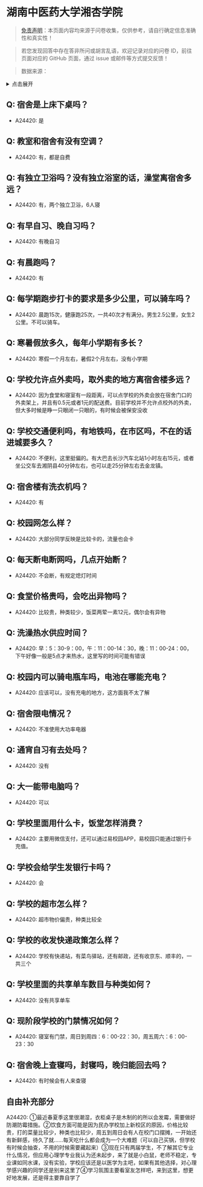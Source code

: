 # 湖南中医药大学湘杏学院

> [免责声明](https://colleges.chat/#_3)：本页面内容均来源于问卷收集，仅供参考，请自行确定信息准确性和真实性！

> 若您发现回答中存在答非所问或胡言乱语，欢迎记录对应的问卷 ID，前往页面对应的 GitHub 页面，通过 issue 或邮件等方式提交反馈！

> 数据来源：

<details><summary>点击展开</summary>
<ul>
<li>A24420: 匿名 (2024 年 06 月)</li>
</ul>
</details>

## Q: 宿舍是上床下桌吗？

- A24420: 是

## Q: 教室和宿舍有没有空调？

- A24420: 有，都是自费

## Q: 有独立卫浴吗？没有独立浴室的话，澡堂离宿舍多远？

- A24420: 有，两个独立卫浴，6人寝

## Q: 有早自习、晚自习吗？

- A24420: 有晚自习

## Q: 有晨跑吗？

- A24420: 有

## Q: 每学期跑步打卡的要求是多少公里，可以骑车吗？

- A24420: 晨跑15次，健康跑25次，一共40次才有满分。男生2.5公里，女生2公里。不可以骑车。

## Q: 寒暑假放多久，每年小学期有多长？

- A24420: 寒假一个月左右，暑假2个月左右，没有小学期

## Q: 学校允许点外卖吗，取外卖的地方离宿舍楼多远？

- A24420: 因为食堂和寝室有一段距离，可以点学校的外卖会放在宿舍门口的外卖架上，并且有0.5元或者1元的配送费。目前学校并不允许点校外的外卖，但大多时候是睁一只眼闭一只眼的，有时候会被保安没收

## Q: 学校交通便利吗，有地铁吗，在市区吗，不在的话进城要多久？

- A24420: 不便利，这里挺偏的。有大巴去长沙汽车北站1小时左右15元，或者坐公交车去湘阴县40分钟左右，也可以走25分钟左右去金龙镇。

## Q: 宿舍楼有洗衣机吗？

- A24420: 有

## Q: 校园网怎么样？

- A24420: 大部分同学反映是比较卡的，流量也会卡

## Q: 每天断电断网吗，几点开始断？

- A24420: 不会断，有规定熄灯时间

## Q: 食堂价格贵吗，会吃出异物吗？

- A24420: 比较贵，种类较少，饭菜两荤一素12元，偶尔会有异物

## Q: 洗澡热水供应时间？

- A24420: 早：5：30-9：00，午：11：00-14：30，晚：11：00-24：00，下午好像一般是5点才来热水，这里写的时间可能有错误

## Q: 校园内可以骑电瓶车吗，电池在哪能充电？

- A24420: 应该可以，没有充电的地方，这方面我不太了解

## Q: 宿舍限电情况？

- A24420: 不准使用大功率电器

## Q: 通宵自习有去处吗？

- A24420: 没有

## Q: 大一能带电脑吗？

- A24420: 可以

## Q: 学校里面用什么卡，饭堂怎样消费？

- A24420: 主要用微信支付，还可以通过易校园APP，易校园只能通过银行卡充值。

## Q: 学校会给学生发银行卡吗？

- A24420: 会

## Q: 学校的超市怎么样？

- A24420: 超市物价偏贵，种类比较全

## Q: 学校的收发快递政策怎么样？

- A24420: 学校有快递站，有菜鸟驿站，还有邮政，还有收京东、顺丰的，一共三个

## Q: 学校里面的共享单车数目与种类如何？

- A24420: 没有共享单车

## Q: 现阶段学校的门禁情况如何？

- A24420: 寝室有门禁，周日到周四：6：00-22：30，周五周六：6：00-23：30

## Q: 宿舍晚上查寝吗，封寝吗，晚归能回去吗？

- A24420: 有时候会有人来查寝

## 自由补充部分

A24420: ①最近春夏季这里很潮湿，衣柜桌子是木制的的所以会发霉，需要做好防潮防霉措施。②饮食方面可能是因为民办学校加上新校区的原因，价格比较贵，打的菜量比较少，种类也比较少，周五到周日会有人在校门口摆摊，一开始还有新鲜感，待久了就……每天吃什么都会成为一个大难题（可以自己买锅，但学校有时候会抽查，不用的时候需要藏起来）③现在只有两届学生，不了解其它专业什么情况，但应用心理学专业我认为还未起步，来了就是小白鼠，老师不稳定，专业课如同水课，没有实验，学校应该还是以医学为主吧，如果有其他选择，对心理学感兴趣的同学还是别来这里了④学习氛围主要看室友怎样吧，来到这里，想更好地发展，还是得主要靠自学了